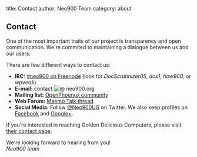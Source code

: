 title:       Contact
author:      Neo900 Team
category:    about

## Contact

One of the most important traits of our project is transparency and
open communication. We're commited to maintaining a dialogue between
us and our users.
        
There are few different ways to contact us:

- **IRC:** [#neo900 on Freenode][IRC] (look for _DocScrutinizer05_,
_dos1_, _how900_, or _wpwrak_)
- **E-mail:** contact ![@](https://static.neo900.org/64.png)
neo900.org
- **Mailing list:** [OpenPhoenux community][ML]
- **Web Forum:** [Maemo Talk thread][Forum]
- **Social Media:** Follow [@Neo900UG][Twitter] on Twitter.  We also
keep profiles on [Facebook] and [Google+].

If you're interested in reaching Golden Delicious Computers, please
visit [their contact page][Goldelico].
        
We're looking forward to hearing from you!  
_Neo900 team_


[Forum]: http://talk.maemo.org/showthread.php?t=91142
[IRC]: http://webchat.freenode.net/?channels=neo900
[ML]: http://lists.openphoenux.org/mailman/listinfo/community

[Facebook]: http://facebook.com/neo900
[Google+]: https://plus.google.com/101237791266469792395/posts
[Twitter]: https://twitter.com/Neo900UG

[Goldelico]: http://shop.goldelico.com/wiki.php?page=Contact&amp;referer=Products

